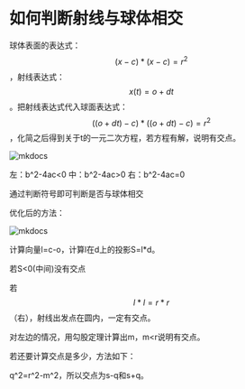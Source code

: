# 如何判断射线与球体相交

球体表面的表达式：$$(x-c)*(x-c)=r^2$$，射线表达式：$$x(t)=o+dt$$。把射线表达式代入球面表达式：$$((o+dt)-c)*((o+dt)-c)=r^2$$，化简之后得到关于t的一元二次方程，若方程有解，说明有交点。

![mkdocs](images/射线与球体相交1.png)

左：b^2-4ac<0      中：b^2-4ac>0     右：b^2-4ac=0

通过判断符号即可判断是否与球体相交

优化后的方法：

![mkdocs](images/射线与球体相交2.png)
<!-- ![](..\..\picture\射线与球体相交2.jpg) -->

计算向量l=c-o，计算l在d上的投影S=l*d。

若S<0(中间)没有交点

若$$l*l = r*r$$（右），射线出发点在圆内，一定有交点。

对左边的情况，用勾股定理计算出m，m<r说明有交点。

若还要计算交点是多少，方法如下：

q^2=r^2-m^2，所以交点为s-q和s+q。